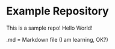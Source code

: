 
# Example Repository

This is a sample repo! Hello World!

.md = Markdown file (I am learning, OK?)